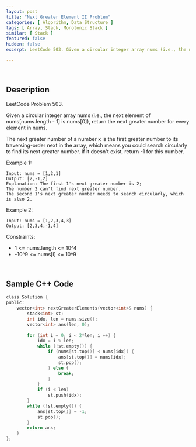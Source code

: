 ```yaml
---
layout: post
title: "Next Greater Element II Problem"
categories: [ Algorithm, Data Structure ]
tags: [ Array, Stack, Monotonic Stack ]
similar: [ Stack ]
featured: false
hidden: false
excerpt: LeetCode 503. Given a circular integer array nums (i.e., the next element of nums[nums.length - 1] is nums[0]), return the next greater number for every element in nums.

---
```


<br />

## Description

LeetCode Problem 503.

Given a circular integer array nums (i.e., the next element of nums[nums.length - 1] is nums[0]), return the next greater number for every element in nums.

The next greater number of a number x is the first greater number to its traversing-order next in the array, which means you could search circularly to find its next greater number. If it doesn't exist, return -1 for this number.

Example 1:
```
Input: nums = [1,2,1]
Output: [2,-1,2]
Explanation: The first 1's next greater number is 2; 
The number 2 can't find next greater number. 
The second 1's next greater number needs to search circularly, which is also 2.
```

Example 2:
```
Input: nums = [1,2,3,4,3]
Output: [2,3,4,-1,4]
```

Constraints:
* 1 <= nums.length <= 10^4
* -10^9 <= nums[i] <= 10^9

<br />

## Sample C++ Code


```c
class Solution {
public:
    vector<int> nextGreaterElements(vector<int>& nums) {
        stack<int> st;
        int idx, len = nums.size();
        vector<int> ans(len, 0);
        
        for (int i = 0; i < 2*len; i ++) {
            idx = i % len;
            while (!st.empty()) {
                if (nums[st.top()] < nums[idx]) {
                    ans[st.top()] = nums[idx];
                    st.pop();
                } else {
                    break;
                }
            }
            if (i < len)
                st.push(idx);
        }
        while (!st.empty()) {
            ans[st.top()] = -1;
            st.pop();
        }
        return ans;
    }
};
```


